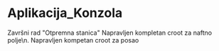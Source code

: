 # Aplikacija_Konzola
 Završni rad "Otpremna stanica"
Napravljen kompletan croot za naftno polje\n.
Napravljen kompetan croot za posao
